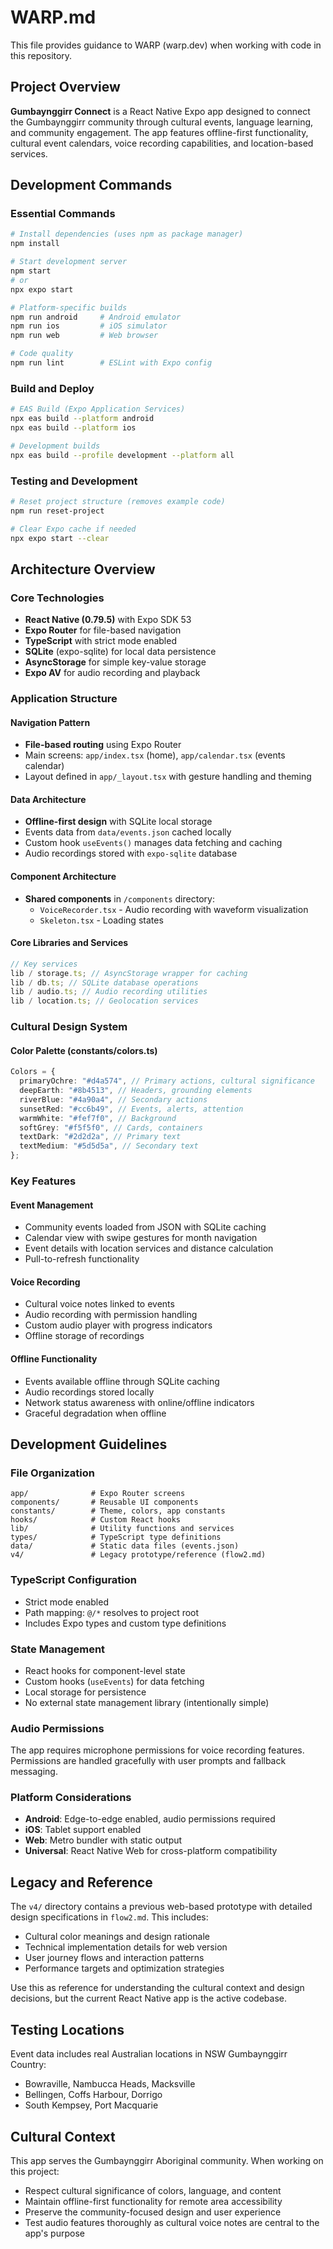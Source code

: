 # WARP.md

This file provides guidance to WARP (warp.dev) when working with code in this repository.

## Project Overview

**Gumbaynggirr Connect** is a React Native Expo app designed to connect the Gumbaynggirr community through cultural events, language learning, and community engagement. The app features offline-first functionality, cultural event calendars, voice recording capabilities, and location-based services.

## Development Commands

### Essential Commands

```bash
# Install dependencies (uses npm as package manager)
npm install

# Start development server
npm start
# or
npx expo start

# Platform-specific builds
npm run android     # Android emulator
npm run ios         # iOS simulator
npm run web         # Web browser

# Code quality
npm run lint        # ESLint with Expo config
```

### Build and Deploy

```bash
# EAS Build (Expo Application Services)
npx eas build --platform android
npx eas build --platform ios

# Development builds
npx eas build --profile development --platform all
```

### Testing and Development

```bash
# Reset project structure (removes example code)
npm run reset-project

# Clear Expo cache if needed
npx expo start --clear
```

## Architecture Overview

### Core Technologies

- **React Native (0.79.5)** with Expo SDK 53
- **Expo Router** for file-based navigation
- **TypeScript** with strict mode enabled
- **SQLite** (expo-sqlite) for local data persistence
- **AsyncStorage** for simple key-value storage
- **Expo AV** for audio recording and playback

### Application Structure

#### Navigation Pattern

- **File-based routing** using Expo Router
- Main screens: `app/index.tsx` (home), `app/calendar.tsx` (events calendar)
- Layout defined in `app/_layout.tsx` with gesture handling and theming

#### Data Architecture

- **Offline-first design** with SQLite local storage
- Events data from `data/events.json` cached locally
- Custom hook `useEvents()` manages data fetching and caching
- Audio recordings stored with `expo-sqlite` database

#### Component Architecture

- **Shared components** in `/components` directory:
  - `VoiceRecorder.tsx` - Audio recording with waveform visualization
  - `Skeleton.tsx` - Loading states

#### Core Libraries and Services

```typescript
// Key services
lib / storage.ts; // AsyncStorage wrapper for caching
lib / db.ts; // SQLite database operations
lib / audio.ts; // Audio recording utilities
lib / location.ts; // Geolocation services
```

### Cultural Design System

#### Color Palette (constants/colors.ts)

```typescript
Colors = {
  primaryOchre: "#d4a574", // Primary actions, cultural significance
  deepEarth: "#8b4513", // Headers, grounding elements
  riverBlue: "#4a90a4", // Secondary actions
  sunsetRed: "#cc6b49", // Events, alerts, attention
  warmWhite: "#fef7f0", // Background
  softGrey: "#f5f5f0", // Cards, containers
  textDark: "#2d2d2a", // Primary text
  textMedium: "#5d5d5a", // Secondary text
};
```

### Key Features

#### Event Management

- Community events loaded from JSON with SQLite caching
- Calendar view with swipe gestures for month navigation
- Event details with location services and distance calculation
- Pull-to-refresh functionality

#### Voice Recording

- Cultural voice notes linked to events
- Audio recording with permission handling
- Custom audio player with progress indicators
- Offline storage of recordings

#### Offline Functionality

- Events available offline through SQLite caching
- Audio recordings stored locally
- Network status awareness with online/offline indicators
- Graceful degradation when offline

## Development Guidelines

### File Organization

```
app/              # Expo Router screens
components/       # Reusable UI components
constants/        # Theme, colors, app constants
hooks/            # Custom React hooks
lib/              # Utility functions and services
types/            # TypeScript type definitions
data/             # Static data files (events.json)
v4/               # Legacy prototype/reference (flow2.md)
```

### TypeScript Configuration

- Strict mode enabled
- Path mapping: `@/*` resolves to project root
- Includes Expo types and custom type definitions

### State Management

- React hooks for component-level state
- Custom hooks (`useEvents`) for data fetching
- Local storage for persistence
- No external state management library (intentionally simple)

### Audio Permissions

The app requires microphone permissions for voice recording features. Permissions are handled gracefully with user prompts and fallback messaging.

### Platform Considerations

- **Android**: Edge-to-edge enabled, audio permissions required
- **iOS**: Tablet support enabled
- **Web**: Metro bundler with static output
- **Universal**: React Native Web for cross-platform compatibility

## Legacy and Reference

The `v4/` directory contains a previous web-based prototype with detailed design specifications in `flow2.md`. This includes:

- Cultural color meanings and design rationale
- Technical implementation details for web version
- User journey flows and interaction patterns
- Performance targets and optimization strategies

Use this as reference for understanding the cultural context and design decisions, but the current React Native app is the active codebase.

## Testing Locations

Event data includes real Australian locations in NSW Gumbaynggirr Country:

- Bowraville, Nambucca Heads, Macksville
- Bellingen, Coffs Harbour, Dorrigo
- South Kempsey, Port Macquarie

## Cultural Context

This app serves the Gumbaynggirr Aboriginal community. When working on this project:

- Respect cultural significance of colors, language, and content
- Maintain offline-first functionality for remote area accessibility
- Preserve the community-focused design and user experience
- Test audio features thoroughly as cultural voice notes are central to the app's purpose
